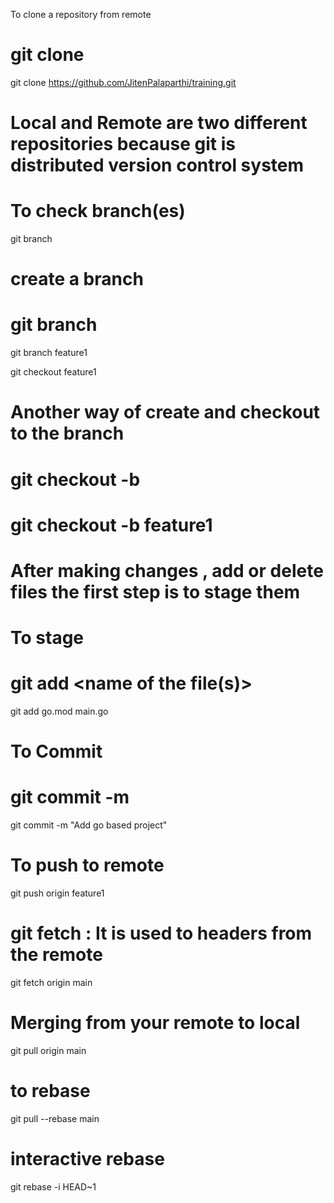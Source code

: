 To clone a repository from remote

# git clone <name of the remote repository>

git clone https://github.com/JitenPalaparthi/training.git 

# Local and Remote are two different repositories because git is distributed version control system

# To check branch(es)

git branch

# create a branch

# git branch <name of the branch>

git branch feature1

git checkout feature1

# Another way of create and checkout to the branch 

# git checkout -b <branch name>

# git checkout -b feature1

# After making changes , add or delete files the first step is to stage them

# To stage 

# git add <name of the file(s)>

git add go.mod main.go

# To Commit

# git commit -m <some message in simple present tense>

git commit -m "Add go based project"

# To push to remote

git push origin feature1

# git fetch : It is used to headers from the remote

git fetch origin main

# Merging from your remote to local

git pull origin main

# to rebase
git pull --rebase main

# interactive rebase

git rebase -i HEAD~1